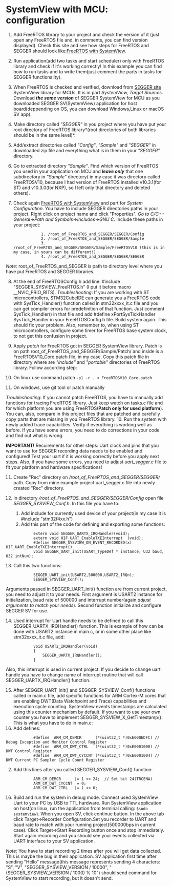 	
# SystemView with MCU: configuration
			
1. Add FreeRTOS library to your project and check the version of it (just open any FreeRTOS file and, in comments, you can find version displayed). 
Check this site and see how steps for FreeRTOS and SEGGER should look like:[FreeRTOS with SystemView](https://wiki.segger.com/FreeRTOS_with_SystemView#System_Configuration).
2. Run application(add two tasks and start scheduler) only with FreeRTOS library and check if it's working correctly! In this example you can find how to run tasks and to write them(just comment the parts in tasks for SEGGER functionality).
3. When FreeRTOS is checked and verified, download from [SEGGER site](https://www.segger.com/downloads/systemview/) SystemView library for MCUs. It is in part *SystemView, Target Sources*. Download ***the same version*** of SEGGER SystemView for MCU as you downloaded SEGGER SV(SystemView) application for host board(deppending on OS, you can download Windows,Linux or macOS  SV app).
4. Make directory called *"SEGGER"* in you project where you have put your root directory of FreeRTOS library*(root directories of both libraries should be in the same level)*.
5. Add/extract directories called *"Config"*, *"Sample"* and *"SEGGER"* in downloaded zip file and everything what is in them in your *"SEGGER"* directory.
6. Go to extracted directory *"Sample"*. Find which version of FreeRTOS you used in your application on MCU and ***leave only*** that one subdirectory in *"Sample"* directory( in my case it was directory called FreeRTOSV10, because I had version of FreeRTOS installed v10.3.1(for ST) and v10.3.0(for NXP), so I left only that directory and deleted others).
7. Check again [FreeRTOS with SystemView](https://wiki.segger.com/FreeRTOS_with_SystemView#System_Configuration) and part for *System Configuration*. You have to include SEGGER directories paths in your project. Right click on project name and click "Properties". *Go to C/C++ General->Path and Symbols->Includes->GNU C*. Include these paths in your project:

				   1. /root_of_FreeRTOS_and_SEGGER/SEGGER/Config
				   2. /root_of_FreeRTOS_and_SEGGER/SEGGER/Sample
				   3. /root_of_FreeRTOS_and_SEGGER/SEGGER/Sample/FreeRTOSV10 (this is in my case, in yours can be different!)
				   4. /root_of_FreeRTOS_and_SEGGER/SEGGER/SEGGER
			   
*Note*: root_of_FreeRTOS_and_SEGGER is path to directory level where you have put FreeRTOS and SEGGER libraries.

8. At the end of FreeRTOSConfig.h add line: #include "SEGGER_SYSVIEW_FreeRTOS.h" (I put it  before macro __NVIC_PRIO_BITS).
 *Troubleshooting*: If you are working with ST microcontrollers, STM32CubeIDE can generate you a FreeRTOS code with SysTick_Handler() function called in stm32xxxx_it.c file and you can get compiler errors for predefinition of that function. Just comment SysTick_Handler() in that file and add #define xPortSysTickHandler SysTick_Handler in your FreeRTOSConfig.h file. Build system again. This should fix your problem. Also, remember to, when using ST microcontrollers, configure some timer for FreeRTOS base system clock, to not get this confusion in project.
9. Apply *patch* for FreeRTOS got in SEGGER SystemView library. Patch is on path root_of_FreeRTOS_and_SEGGER/Sample/Patch/ and inside is a FreeRTOSV10_Core.patch file, in my case. Copy this patch file in directory where are *"include"* and  *"portable"* directories of FreeRTOS library. Follow according step:

1. On linux use command patch ```-p1 -r . < FreeRTOSV10_Core.patch``` 
2. On windows, use git tool or patch manually	
		 
*Troubleshooting*: If you cannot patch FreeRTOS, you have to manually add functions for tracing FreeRTOS library. Just keep watch on tasks.c file and for which platform you are using FreeRTOS(**Patch only for used platform**). You can, also, compare in this project files that are patched and carefully copy parts that are missing in you FreeRTOS library.
10. Run the system with newly added trace capabilities. Verify if everything is working well as before. If you have some errors, you need to do corrections in your code and find out what is wrong.
 
**IMPORTANT!** Recuirements for other steps: Uart clock and pins that you want to use for SEGGER recording data needs to be enabled and configured! Test your uart if it is working correctly before you apply next steps. Also, if you have some errors, you need to adjust *uart_segger.c* file to fit your platform and hardware specifications!
  		   
11. Create "Rec" directory on */root_of_FreeRTOS_and_SEGGER/SEGGER/* path. Copy from mine example project uart_segger.c file into newly created "Rec" directory.

12. In directory */root_of_FreeRTOS_and_SEGGER/SEGGER/Config* open file *SEGGER_SYSVIEW_Conf.h*. In this file you have to:
      1. Add include for currently used device of your project(in my case it is #include "stm32f4xx.h")
      2. Add this part of the code for defining and exporting some functions:
```
			extern void SEGGER_UARTX_IRQHandler(void);
			extern void HIF_UART_EnableTXEInterrupt  (void);
			#define SEGGER_SYSVIEW_ON_EVENT_RECORDED(x)  HIF_UART_EnableTXEInterrupt()
			void SEGGER_UART_init(USART_TypeDef * instance, U32 baud, U32 intNum);
```

13. Call this two functions:
```
	  		SEGGER_UART_init(USART2,500000,USART2_IRQn);
	  		SEGGER_SYSVIEW_Conf();
```
Arguments passed in SEGGER_UART_init() function are from current project, you need to adjust it to your needs.
First argument is USART2 instance for initialization, baud rate of 500000 and interrupt number(again,*adjust arguments to match your needs*). 
Second function initialize and configure SEGGER SV for use. 

14. Used interrupt for Uart handle needs to be defined to call this SEGGER_UARTX_IRQHandler() function. This is example of how can be done with USART2 instance in main.c, or in some other place like stm32xxxx_it.c file, add:
```
			void USART2_IRQHandler(void)
			{
				SEGGER_UARTX_IRQHandler();
			}
```
Also, this interrupt is used in current project. If you decide to change uart handle you have to change name of interrupt routine that will call SEGGER_UARTX_IRQHandler() function.

15. After SEGGER_UART_init() and SEGGER_SYSVIEW_Conf() functions called in main.c file, add specific functions for ARM Cortex-M cores that are enabling DWT(Data Watchpoint and Trace) capabilities and execution cycle counting. SystemView events timestamps are calculated using this counter mechanism by default. If you want to use your own counter you have to implement SEGGER_SYSVIEW_X_GetTimestamp(). This is what you have to do in main.c:
   1. Add defines:
```
			#define  ARM_CM_DEMCR      (*(uint32_t *)0xE000EDFC) // Debug Exception and Monitor Control Register
			#define  ARM_CM_DWT_CTRL   (*(uint32_t *)0xE0001000) // DWT Control Register
			#define  ARM_CM_DWT_CYCCNT (*(uint32_t *)0xE0001004) // DWT Current PC Sampler Cycle Count Register
```
   2. Add this lines after you called SEGGER_SYSVIEW_Conf() function:
```
		  	ARM_CM_DEMCR      |= 1 << 24;  // Set bit 24(TRCENA)
  			ARM_CM_DWT_CYCCNT  = 0;
  			ARM_CM_DWT_CTRL   |= 1 << 0; 
```

16. Build and run the system in debug mode. Connect used SystemView Uart to your PC by USB to TTL hardware. Run SystemView application on host(on linux, run the application from terminal calling: ```$sudo systemview```). When you open SV, click continue button. In the above tab click Target->Recorder Configuration.Set you recorder to UART and baud rate to match with your running project(500000bps in current case). Click Target->Start Recording button once and stop immediately. Start again recording and you should see your events collected via UART interface to your SV application. 
 
*Note*: You have to start  recording 2 times after you will get data collected. This is maybe the bug in their application. SV application first time after sending "Hello" message(this message represents sending 4 characters: "S", "V", "SEGGER_SYSVIEW_VERSION / 10000",  "(SEGGER_SYSVIEW_VERSION / 1000) % 10") should send command for SystemView to start recording, but it doesn't send.	
